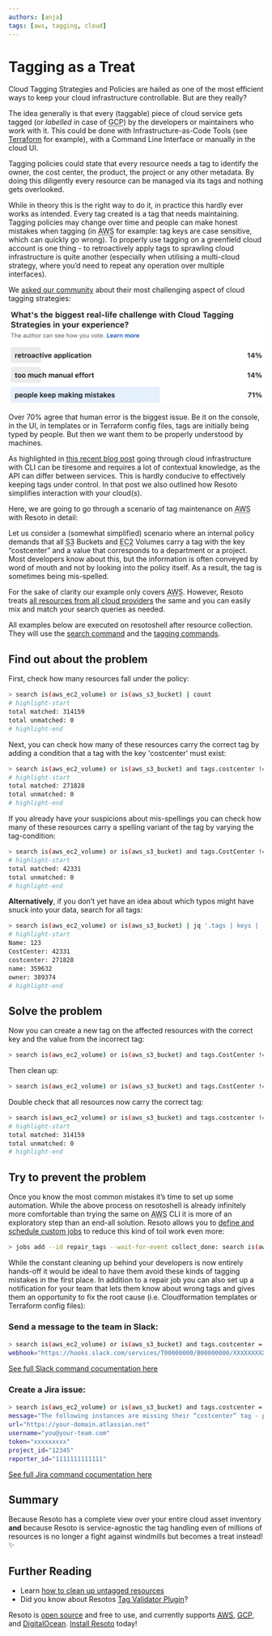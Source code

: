 ```yaml
---
authors: [anja]
tags: [aws, tagging, cloud]
---
```


# Tagging as a Treat

Cloud Tagging Strategies and Policies are hailed as one of the most efficient ways to keep your cloud infrastructure controllable. But are they really?

The idea generally is that every (taggable) piece of cloud service gets tagged (or _labelled_ in case of <abbr title="Google Cloud Platform">GCP</abbr>) by the developers or maintainers who work with it. This could be done with Infrastructure-as-Code Tools (see [Terraform](https://registry.terraform.io/providers/hashicorp/aws/latest/docs/guides/resource-tagging) for example), with a Command Line Interface or manually in the cloud UI.

Tagging policies could state that every resource needs a tag to identify the owner, the cost center, the product, the project or any other metadata. By doing this diligently every resource can be managed via its tags and nothing gets overlooked.

While in theory this is the right way to do it, in practice this hardly ever works as intended. Every tag created is a tag that needs maintaining. Tagging policies may change over time and people can make honest mistakes when tagging (in <abbr title="Amazon Web Services">AWS</abbr> for example: tag keys are case sensitive, which can quickly go wrong). To properly use tagging on a greenfield cloud account is one thing - to retroactively apply tags to sprawling cloud infrastructure is quite another (especially when utilising a multi-cloud strategy, where you’d need to repeat any operation over multiple interfaces).

We [asked our community](https://www.linkedin.com/feed/update/urn:li:activity:6987739499686428672) about their most challenging aspect of cloud tagging strategies:

![LinkedIn Poll](./img/linkedinpoll.png)

Over 70% agree that human error is the biggest issue. Be it on the console, in the UI, in templates or in Terraform config files, tags are initially being typed by people. But then we want them to be properly understood by machines.

As highlighted in [this recent blog post](../10-14-a-tale-of-two-tools/index.md) going through cloud infrastructure with CLI can be tiresome and requires a lot of contextual knowledge, as the API can differ between services. This is hardly conducive to effectively keeping tags under control. In that post we also outlined how Resoto simplifies interaction with your cloud(s).

Here, we are going to go through a scenario of tag maintenance on <abbr title="Amazon Web Services">AWS</abbr> with Resoto in detail:

Let us consider a (somewhat simplified) scenario where an internal policy demands that all <abbr title="Simple Storage Service">S3</abbr> Buckets and <abbr title="Elastic Compute Cloud">EC2</abbr> Volumes carry a tag with the key “costcenter” and a value that corresponds to a department or a project. Most developers know about this, but the information is often conveyed by word of mouth and not by looking into the policy itself. As a result, the tag is sometimes being mis-spelled.

For the sake of clarity our example only covers <abbr title="Amazon Web Services">AWS</abbr>. However, Resoto treats [all resources from all cloud providers](../09-22-cloud-resources-they-have-a-lot-in-common/index.md) the same and you can easily mix and match your search queries as needed.

All examples below are executed on resotoshell after resource collection. They will use the [search command](/docs/reference/cli/search-commands/search) and the [tagging commands](/docs/concepts/resource-management/tagging).

## Find out about the problem

First, check how many resources fall under the policy:

```bash title="search for all resources that are EC2 Volumes or S3 Buckets and count them"
> search is(aws_ec2_volume) or is(aws_s3_bucket) | count
# highlight-start
total matched: 314159
total unmatched: 0
# highlight-end
```

Next, you can check how many of these resources carry the correct tag by adding a condition that a tag with the key 'costcenter' must exist:

```bash title="add the condition that a tag with key 'costcenter' must exist"
> search is(aws_ec2_volume) or is(aws_s3_bucket) and tags.costcenter != null | count
# highlight-start
total matched: 271828
total unmatched: 0
# highlight-end
```

If you already have your suspicions about mis-spellings you can check how many of these resources carry a spelling variant of the tag by varying the tag-condition:

```bash title="add the condition that a tag with key 'CostCenter' must exist"
> search is(aws_ec2_volume) or is(aws_s3_bucket) and tags.CostCenter != null | count
# highlight-start
total matched: 42331
total unmatched: 0
# highlight-end
```

**Alternatively**, if you don’t yet have an idea about which typos might have snuck into your data, search for all tags:

```bash title="search for all tags of all resources and count how often they occur"
> search is(aws_ec2_volume) or is(aws_s3_bucket) | jq '.tags | keys | .[] | {name:.}' | flatten | count /name
# highlight-start
Name: 123
CostCenter: 42331
costcenter: 271828
name: 359632
owner: 389374
# highlight-end
```

## Solve the problem

Now you can create a new tag on the affected resources with the correct key and the value from the incorrect tag:

```bash title="add a new tag to resources, taking the value from the existing tag"
> search is(aws_ec2_volume) or is(aws_s3_bucket) and tags.CostCenter != null | tag update costcenter {tags.CostCenter}
```

Then clean up:

```bash title="delete the incorrect tag"
> search is(aws_ec2_volume) or is(aws_s3_bucket) and tags.CostCenter != null | tag delete CostCenter
```

Double check that all resources now carry the correct tag:

```bash title="count resources that are EC2 Volumes or S3 Buckets that don't have a **costcenter** tag"
> search is(aws_ec2_volume) or is(aws_s3_bucket) and tags.costcenter != null | count
# highlight-start
total matched: 314159
total unmatched: 0
# highlight-end
```

## Try to prevent the problem

Once you know the most common mistakes it’s time to set up some automation. While the above process on resotoshell is already infinitely more comfortable than trying the same on <abbr title="Amazon Web Services">AWS</abbr> CLI it is more of an exploratory step than an end-all solution. Resoto allows you to [define and schedule custom jobs](/docs/reference/cli/action-commands/jobs/add) to reduce this kind of toil work even more:

```bash title="create a job with the id 'repair_tags' that executes after the 'collect_done' event and runs the command to add a new tag to resources"
> jobs add --id repair_tags --wait-for-event collect_done: search is(aws_ec2_volume) or is(aws_s3_bucket) and tags.CostCenter != null | tag update costcenter {tags.CostCenter}
```

While the constant cleaning up behind your developers is now entirely hands-off it would be ideal to have them avoid these kinds of tagging mistakes in the first place. In addition to a repair job you can also set up a notification for your team that lets them know about wrong tags and gives them an opportunity to fix the root cause (i.e. Cloudformation templates or Terraform config files):

### Send a message to the team in Slack:

```bash title="send search results about untagged resources to Slack"
> search is(aws_ec2_volume) or is(aws_s3_bucket) and tags.costcenter = null | slack title="Missing tag “costcenter” on these resources:"
webhook="https://hooks.slack.com/services/T00000000/B00000000/XXXXXXXXXXXXXXXXXXXXXXXX"
```

[See full Slack command cocumentation here](/docs/edge/how-to-guides/alerting/send-slack-notifications)

### Create a Jira issue:

```bash title="send search results about untagged resources to Jira"
> search is(aws_ec2_volume) or is(aws_s3_bucket) and tags.costcenter = null | jira title="Resources are missing their “costcenter” tag!"
message="The following instances are missing their “costcenter” tag - please double-check your templates used! Thanks!"
url="https://your-domain.atlassian.net"
username="you@your-team.com"
token="xxxxxxxxx"
project_id="12345"
reporter_id="1111111111111"
```

[See full Jira command cocumentation here](/docs/edge/how-to-guides/alerting/create-jira-issues)

## Summary

Because Resoto has a complete view over your entire cloud asset inventory **and** because Resoto is service-agnostic the tag handling even of millions of resources is no longer a fight against windmills but becomes a treat instead! ✨

## Further Reading

- Learn [how to clean up untagged resources](/docs/how-to-guides/cleanup/clean-up-untagged-resources)
- Did you know about Resotos [Tag Validator Plugin](/docs/concepts/components/plugins/tagvalidator)?

Resoto is [open source](https://github.com/someengineering/resoto/blob/main/LICENSE) and free to use, and currently supports [<abbr title="Amazon Web Services">AWS</abbr>](/docs/getting-started/configure-cloud-provider-access/aws), [<abbr title="Google Cloud Platform">GCP</abbr>](/docs/getting-started/configure-cloud-provider-access/gcp), and [DigitalOcean](/docs/getting-started/configure-cloud-provider-access/digitalocean). [Install Resoto](/docs/getting-started/install-resoto) today!
